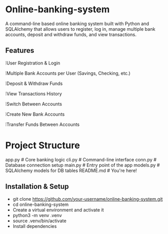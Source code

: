 # Online-banking-system
A command-line based online banking system built with Python and SQLAlchemy that allows users to register, log in, manage multiple bank accounts, deposit and withdraw funds, and view transactions.


 ## Features
 ❕User Registration & Login

 ❕Multiple Bank Accounts per User (Savings, Checking, etc.)

 ❕Deposit & Withdraw Funds

❕View Transactions History

 ❕Switch Between Accounts

 ❕Create New Bank Accounts

❕Transfer Funds Between Accounts 



# Project Structure

app.py                # Core banking logic
cli.py                # Command-line interface
conn.py               # Database connection setup
main.py               # Entry point of the app
models.py             # SQLAlchemy models for DB tables
README.md             # You're here!
## Installation & Setup

- git clone https://github.com/your-username/online-banking-system.git
- cd online-banking-system
- Create a virtual environment and activate it
- python3 -m venv .venv
- source .venv/bin/activate
- Install dependencies

